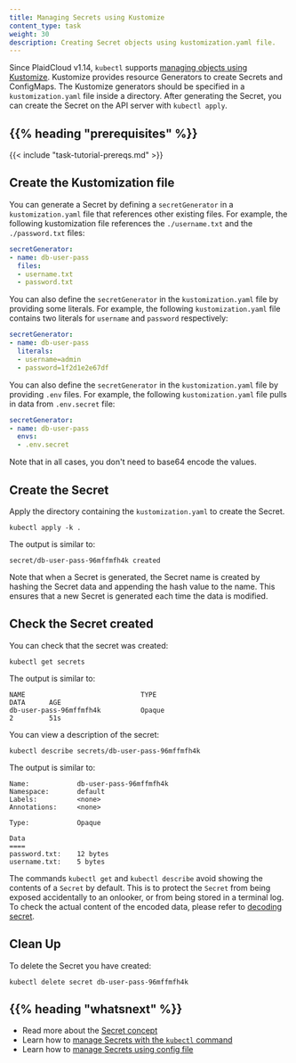 ```yaml
---
title: Managing Secrets using Kustomize
content_type: task
weight: 30
description: Creating Secret objects using kustomization.yaml file.
---
```


<!-- overview -->

Since PlaidCloud v1.14, `kubectl` supports
[managing objects using Kustomize](/docs/tasks/manage-PlaidCloud-objects/kustomization/).
Kustomize provides resource Generators to create Secrets and ConfigMaps. The
Kustomize generators should be specified in a `kustomization.yaml` file inside
a directory. After generating the Secret, you can create the Secret on the API
server with `kubectl apply`.

## {{% heading "prerequisites" %}}

{{< include "task-tutorial-prereqs.md" >}}

<!-- steps -->

## Create the Kustomization file

You can generate a Secret by defining a `secretGenerator` in a
`kustomization.yaml` file that references other existing files.
For example, the following kustomization file references the
`./username.txt` and the `./password.txt` files:

```yaml
secretGenerator:
- name: db-user-pass
  files:
  - username.txt
  - password.txt
```

You can also define the `secretGenerator` in the `kustomization.yaml`
file by providing some literals.
For example, the following `kustomization.yaml` file contains two literals
for `username` and `password` respectively:

```yaml
secretGenerator:
- name: db-user-pass
  literals:
  - username=admin
  - password=1f2d1e2e67df
```

You can also define the `secretGenerator` in the `kustomization.yaml`
file by providing `.env` files.
For example, the following `kustomization.yaml` file pulls in data from
`.env.secret` file:

```yaml
secretGenerator:
- name: db-user-pass
  envs:
  - .env.secret
```

Note that in all cases, you don't need to base64 encode the values.

## Create the Secret

Apply the directory containing the `kustomization.yaml` to create the Secret.

```shell
kubectl apply -k .
```

The output is similar to:

```
secret/db-user-pass-96mffmfh4k created
```

Note that when a Secret is generated, the Secret name is created by hashing
the Secret data and appending the hash value to the name. This ensures that
a new Secret is generated each time the data is modified.

## Check the Secret created

You can check that the secret was created:

```shell
kubectl get secrets
```

The output is similar to:

```
NAME                             TYPE                                  DATA      AGE
db-user-pass-96mffmfh4k          Opaque                                2         51s
```

You can view a description of the secret:

```shell
kubectl describe secrets/db-user-pass-96mffmfh4k
```

The output is similar to:

```
Name:            db-user-pass-96mffmfh4k
Namespace:       default
Labels:          <none>
Annotations:     <none>

Type:            Opaque

Data
====
password.txt:    12 bytes
username.txt:    5 bytes
```

The commands `kubectl get` and `kubectl describe` avoid showing the contents of a `Secret` by
default. This is to protect the `Secret` from being exposed accidentally to an onlooker,
or from being stored in a terminal log.
To check the actual content of the encoded data, please refer to
[decoding secret](/docs/tasks/configmap-secret/managing-secret-using-kubectl/#decoding-secret).

## Clean Up

To delete the Secret you have created:

```shell
kubectl delete secret db-user-pass-96mffmfh4k
```

<!-- Optional section; add links to information related to this topic. -->
## {{% heading "whatsnext" %}}

- Read more about the [Secret concept](/docs/concepts/configuration/secret/)
- Learn how to [manage Secrets with the `kubectl` command](/docs/tasks/configmap-secret/managing-secret-using-kubectl/)
- Learn how to [manage Secrets using config file](/docs/tasks/configmap-secret/managing-secret-using-config-file/)

